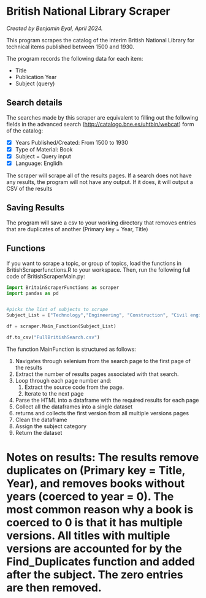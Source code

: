 # British National Library Scraper

*Created by Benjamin Eyal, April 2024.*

This program scrapes the catalog of the interim British National Library for technical items published between 1500 and 1930.

The program records the following data for each item:
- Title
- Publication Year
- Subject (query)

## Search details
The searches made by this scraper are equivalent to filling out the following fields in the advanced search (http://catalogo.bne.es/uhtbin/webcat) form of the catalog:
- [x] Years Published/Created: From 1500 to 1930 
- [x] Type of Material: Book
- [x] Subject = Query input
- [x] Language: Englidh

The scraper will scrape all of the results pages. If a search does not have any results, the program will not have any output. If it does, it will output a CSV of the results 

## Saving Results
The program will save a csv to your working directory that removes entries that are duplicates of another (Primary key = Year, Title)

## Functions
If you want to scrape a topic, or group of topics, load the functions in BritishScraperfunctions.R to your workspace. Then, run the following full code of BritishScraperMain.py:
```py
import BritainScraperFunctions as scraper
import pandas as pd 


#picks the list of subjects to scrape
Subject_List = ["Technology","Engineering", "Construction", "Civil engineering", "Architecture", "Mechanical engineering", "Nuclear engineering", "Electrical engineering", "Electronic engineering", "Maritime engineering", "Naval engineering", "Metal engineering","Mining engineering", "Chemical technology", "Manufacturing","Domestic arts", "Domestic sciences", "Industry","Commerce","Agriculture","Horticulture","Silk industry","Animal husbandry","Forestry","Fishing","Transportation","Traffic","Communications"]

df = scraper.Main_Function(Subject_List)

df.to_csv("FullBritishSearch.csv")
```
The function MainFunction is structured as follows:
1. Navigates through selenium from the search page to the first page of the results
2. Extract the number of results pages associated with that search.
3. Loop through each page number and:
   1. Extract the source code from the page.
   2. Iterate to the next page
4. Parse the HTML into a dataframe with the required results for each page
5. Collect all the dataframes into a single dataset
6. returns and collects the first version from all multiple versions pages
7. Clean the dataframe
8. Assign the subject category
9. Return the dataset


# Notes on results: The results remove duplicates on (Primary key = Title, Year), and removes books without years (coerced to year = 0). The most common reason why a book is coerced to 0 is that it has multiple versions. All titles with multiple versions are accounted for by the Find_Duplicates function and added after the subject. The zero entries are then removed. 